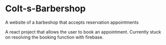 # Colt-s-Barbershop
A website of a barbeshop that accepts reservation appointments

A react project that allows the user to book an appointment. 
Currently stuck on resolving the booking function with firebase.
